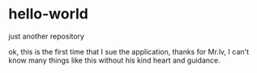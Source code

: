 # hello-world
just another repository

ok, this is the first time that I sue the application, thanks for Mr.lv, I can't know many things like this without his kind heart and guidance.
